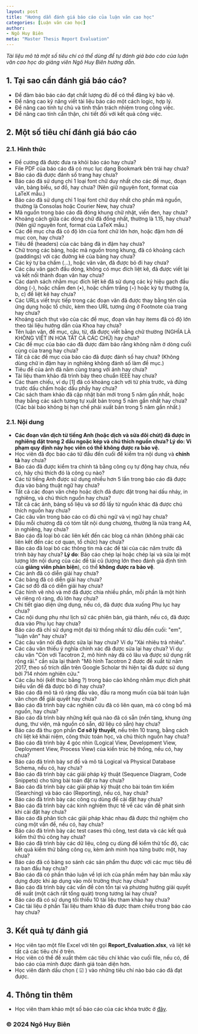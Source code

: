 ```yaml
---
layout: post
title: "Hướng dẫn đánh giá báo cáo của luận văn cao học"
categories: [Luận văn cao học]
author:
- Ngô Huy Biên
meta: "Master Thesis Report Evaluation"
---
```

_Tài liệu mô tả một số tiêu chí có thể dùng để tự đánh giá báo cáo của luận văn cao học do giảng viên Ngô Huy Biên hướng dẫn._

## 1.	Tại sao cần đánh giá báo cáo?
* Để đảm bảo báo cáo đạt chất lượng đủ để có thể đăng ký bảo vệ.
* Để nâng cao kỹ năng viết tài liệu báo cáo một cách logic, hợp lý.
* Để nâng cao tính tự chủ và tinh thần trách nhiệm trong công việc.
*	Để nâng cao tính cẩn thận, chi tiết đối với kết quả công việc.

## 2.	Một số tiêu chí đánh giá báo cáo

### 2.1. Hình thức
* Đề cương đã được đưa ra khỏi báo cáo hay chưa?
* File PDF của báo cáo đã có mục lục dạng Bookmark bên trái hay chưa?
* Báo cáo đã được đánh số trang hay chưa?
* Báo cáo đã sử dụng chỉ 1 loại font chữ duy nhất cho các đề mục, đoạn văn, bảng biểu, sơ đồ, hay chưa? (Nên giữ nguyên font, format của LaTeX mẫu.)
* Báo cáo đã sử dụng chỉ 1 loại font chữ duy nhất cho phần mã nguồn, thường là Consolas hoặc Courier New, hay chưa?
* Mã nguồn trong báo cáo đã đóng khung chữ nhật, viền đen, hay chưa?
* Khoảng cách giữa các dòng chữ đã đồng nhất, thường là 1.15, hay chưa? (Nên giữ nguyên font, format của LaTeX mẫu.)
* Các đề mục cha đã có độ lớn của font chữ lớn hơn, hoặc đậm hơn đề mục con, hay chưa?
* Tiêu đề (headers) của các bảng đã in đậm hay chưa?
* Chữ trong các bảng, hoặc mã nguồn trong khung, đã có khoảng cách (paddings) với các đường kẻ của bảng hay chưa?
* Các ký tự ba chấm (…), hoặc vân vân, đã được bỏ đi hay chưa?
* Các câu văn gạch đầu dòng, không có mục đích liệt kê, đã được viết lại và kết nối thành đoạn văn hay chưa?
* Các danh sách nhằm mục đích liệt kê đã sử dụng các ký hiệu gạch đầu dòng (-), hoặc chấm đen (•), hoặc chấm trắng (◦) hoặc ký tự thường (a, b, c) để liệt kê hay chưa?
* Các URLs viết trực tiếp trong các đoạn văn đã được thay bằng tên của ứng dụng hoặc tổ chức, kèm theo URL tương ứng ở Footnote của trang hay chưa?
* Khoảng cách thụt vào của các đề mục, đoạn văn hay items đã có độ lớn theo tài liệu hướng dẫn của Khoa hay chưa?
* Tên luận văn, đề mục, câu, từ, đã được viết bằng chữ thường (NGHĨA LÀ KHÔNG VIẾT IN HOA TẤT CẢ CÁC CHỮ) hay chưa?
* Các đề mục của báo cáo đã được đảm bảo rằng không nằm ở dòng cuối cùng của trang hay chưa?
* Tất cả các đề mục của báo cáo đã được đánh số hay chưa? (Không dùng chữ in đậm hay in nghiêng không đánh số làm đề mục.)
* Tiêu đề của ảnh đã nằm cùng trang với ảnh hay chưa?
* Tài liệu tham khảo đã trình bày theo chuẩn IEEE hay chưa?
* Các tham chiếu, ví dụ [1] đã có khoảng cách với từ phía trước, và đứng trước dấu chấm hoặc dấu phẩy hay chưa?
* Các sách tham khảo đã cập nhật bản mới trong 5 năm gần nhất, hoặc thay bằng các sách tương tự xuất bản trong 5 năm gần nhất hay chưa? (Các bài báo không bị hạn chế phải xuất bản trong 5 năm gần nhất.)

### 2.1. Nội dung
* **Các đoạn văn dịch từ tiếng Anh (hoặc dịch và sửa đôi chút) đã được in nghiêng đặt trong 2 dấu ngoặc kép và chú thích nguồn chưa? **Lý do**: Vi phạm quy định này học viên có thể không được ra bảo vệ.**
* Học viên đã đọc báo cáo từ đầu đến cuối để kiểm tra nội dung và **chính tả** hay chưa?
* Báo cáo đã được kiểm tra chính tả bằng công cụ tự động hay chưa, nếu có, hãy chú thích đó là công cụ nào?
* Các từ tiếng Anh được sử dụng nhiều hơn 5 lần trong báo cáo đã được đưa vào bảng thuật ngữ hay chưa?
* Tất cả các đoạn văn chép hoặc dịch đã được đặt trong hai dấu nháy, in nghiêng, và chú thích nguồn hay chưa?
* Tất cả các ảnh, bảng số liệu và sơ đồ lấy từ nguồn khác đã được chú thích nguồn hay chưa?
* Các câu văn trong báo cáo có đủ chủ ngữ và vị ngữ hay chưa?
* Đầu mỗi chương đã có tóm tắt nội dung chương, thường là nửa trang A4, in nghiêng, hay chưa?
* Báo cáo đã loại bỏ các liên kết đến các blog cá nhân (không phải các liên kết đến các cơ quan, tổ chức) hay chưa?
* Báo cáo đã loại bỏ các thông tin mà các đề tài của các năm trước đã trình bày hay chưa? **Lý do**: Báo cáo chép lại hoặc chép lại và sửa lại một lượng lớn nội dung của các đề tài cũ (lượng lớn theo đánh giá định tính của **giảng viên phản biện**), có thể **không được ra bảo vệ**.
* Các ảnh đã có diễn giải hay chưa?
* Các bảng đã có diễn giải hay chưa?
* Các sơ đồ đã có diễn giải hay chưa?
* Các hình vẽ nhỏ và mờ đã được chia nhiều phần, mỗi phần là một hình vẽ riêng rõ ràng, đủ lớn hay chưa?
* Chi tiết giao diện ứng dụng, nếu có, đã được đưa xuống Phụ lục hay chưa?
* Các nội dung phụ như lịch sử các phiên bản, giá thành, nếu có, đã được đưa vào Phụ lục hay chưa?
* Báo cáo đã chỉ sử dụng một đại từ thống nhất từ đầu đến cuối: "em", "luận văn" hay chưa?
* Các câu văn nói đã được sửa lại hay chưa? Ví dụ "Xài nhiêu trả nhiêu".
* Các câu văn thiếu ý nghĩa chính xác đã được sửa lại hay chưa? Ví dụ: câu văn "Còn với Tacotron 2, mô hình này đã có lâu và được sử dụng rất rộng rãi." cần sửa lại thành "Mô hình Tacotron 2 được đề xuất từ năm 2017, theo số trích dẫn trên Google Scholar thì hiện tại đã được sử dụng bởi 714 nhóm nghiên cứu."
* Các câu hỏi (kết thúc bằng ?) trong báo cáo không nhằm mục đích phát biểu vấn đề đã được bỏ đi hay chưa?
* Báo cáo đã mô tả rõ ràng đầu vào, đầu ra mong muốn của bài toán luận văn chọn để giải quyết hay chưa?
* Báo cáo đã trình bày các nghiên cứu đã có liên quan, mà có công bố mã nguồn, hay chưa?
* Báo cáo đã trình bày những kết quả nào đã có sẵn (nền tảng, khung ứng dụng, thư viện, mã nguồn có sẵn, dữ liệu có sẵn) hay chưa?
* Báo cáo đã thu gọn phần **Cơ sở lý thuyết**, nếu trên 10 trang, bằng cách chỉ liệt kê khái niệm, công thức toán học, và chú thích nguồn hay chưa?
* Báo cáo đã trình bày 4 góc nhìn (Logical View, Development View, Deployment View, Process View) của kiến trúc hệ thống, nếu có, hay chưa?
* Báo cáo đã trình bày sơ đồ và mô tả Logical và Physical Database Schema, nếu có, hay chưa?
* Báo cáo đã trình bày các giải pháp kỹ thuật (Sequence Diagram, Code Snippets) cho từng bài toán đặt ra hay chưa?
* Báo cáo đã trình bày các giải pháp kỹ thuật cho bài toán tìm kiếm (Searching) và báo cáo (Reporting), nếu có, hay chưa?
* Báo cáo đã trình bày các công cụ dùng để cài đặt hay chưa?
* Báo cáo đã trình bày các kinh nghiệm thực tế về các vấn đề phát sinh khi cài đặt hay chưa?
* Báo cáo đã phân tích các giải pháp khác nhau đã được thử nghiệm cho cùng một vấn đề, nếu có, hay chưa?
* Báo cáo đã trình bày các test cases thủ công, test data và các kết quả kiểm thử thủ công hay chưa?
* Báo cáo đã trình bày các dữ liệu, công cụ dùng để kiểm thử tốc độ, các kết quả kiểm thử bằng công cụ, kèm ảnh minh họa từng bước một, hay chưa?
* Báo cáo đã có bảng so sánh các sản phẩm thu được với các mục tiêu đề ra ban đầu hay chưa?
* Báo cáo đã có phần thảo luận về lợi ích của phần mềm hay bản mẫu xây dựng được khi áp dụng vào môi trường thực hay chưa?
* Báo cáo đã trình bày các vấn đề còn tồn tại và phương hướng giải quyết đề xuất (một cách rất tổng quát) trong tương lai hay chưa?
* Báo cáo đã có sử dụng tối thiểu 10 tài liệu tham khảo hay chưa?
* Các tài liệu ở phần Tài liệu tham khảo đã được tham chiếu trong báo cáo hay chưa?

## 3.	Kết quả tự đánh giá
* Học viên tạo một file Excel với tên gọi **Report_Evaluation.xlsx**, và liệt kê tất cả các tiêu chí ở trên.
* Học viên có thể đề xuất thêm các tiêu chí khác vào cuối file, nếu có, để báo cáo của mình được đánh giá toàn diện hơn.
* Học viên đánh dấu chọn ( ☑ ) vào những tiêu chí nào báo cáo đã đạt được.

## 4.	Thông tin thêm
* Học viên tham khảo một số báo cáo của các khóa trước ở <a target = "_blank" href = "https://bit.ly/39wpi2U">đây</a>.

### &copy; 2024 Ngô Huy Biên

